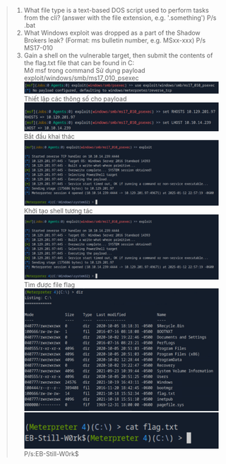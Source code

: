 >1. What file type is a text-based DOS script used to perform tasks from the cli? (answer with the file extension, e.g. '.something')
P/s .bat
>2.  What Windows exploit was dropped as a part of the Shadow Brokers leak? (Format: ms bulletin number, e.g. MSxx-xxx)
P/s MS17-010
>3.  Gain a shell on the vulnerable target, then submit the contents of the flag.txt file that can be found in C:\
Mở msf trong command
Sử dụng payload exploit/windows/smb/ms17_010_psexec
![alt text](image.png)
Thiết lập các thông số cho payload
![alt text](image-1.png)
Bắt đầu khai thác
![alt text](image-2.png)
Khởi tạo shell tương tác 
![alt text](image-3.png)
Tìm được file flag
![alt text](image-4.png)
![alt text](image-5.png)
P/s:EB-Still-W0rk$